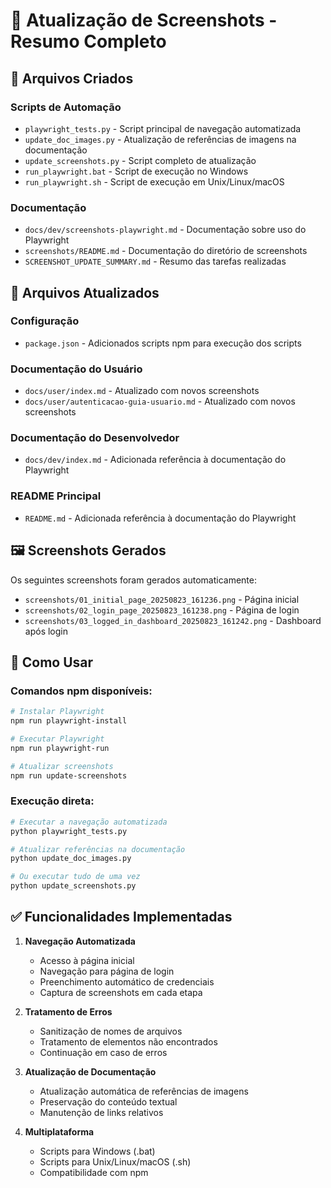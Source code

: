 # 📸 Atualização de Screenshots - Resumo Completo

## 📁 Arquivos Criados

### Scripts de Automação
- `playwright_tests.py` - Script principal de navegação automatizada
- `update_doc_images.py` - Atualização de referências de imagens na documentação
- `update_screenshots.py` - Script completo de atualização
- `run_playwright.bat` - Script de execução no Windows
- `run_playwright.sh` - Script de execução em Unix/Linux/macOS

### Documentação
- `docs/dev/screenshots-playwright.md` - Documentação sobre uso do Playwright
- `screenshots/README.md` - Documentação do diretório de screenshots
- `SCREENSHOT_UPDATE_SUMMARY.md` - Resumo das tarefas realizadas

## 📝 Arquivos Atualizados

### Configuração
- `package.json` - Adicionados scripts npm para execução dos scripts

### Documentação do Usuário
- `docs/user/index.md` - Atualizado com novos screenshots
- `docs/user/autenticacao-guia-usuario.md` - Atualizado com novos screenshots

### Documentação do Desenvolvedor
- `docs/dev/index.md` - Adicionada referência à documentação do Playwright

### README Principal
- `README.md` - Adicionada referência à documentação do Playwright

## 🖼️ Screenshots Gerados

Os seguintes screenshots foram gerados automaticamente:
- `screenshots/01_initial_page_20250823_161236.png` - Página inicial
- `screenshots/02_login_page_20250823_161238.png` - Página de login
- `screenshots/03_logged_in_dashboard_20250823_161242.png` - Dashboard após login

## 🚀 Como Usar

### Comandos npm disponíveis:
```bash
# Instalar Playwright
npm run playwright-install

# Executar Playwright
npm run playwright-run

# Atualizar screenshots
npm run update-screenshots
```

### Execução direta:
```bash
# Executar a navegação automatizada
python playwright_tests.py

# Atualizar referências na documentação
python update_doc_images.py

# Ou executar tudo de uma vez
python update_screenshots.py
```

## ✅ Funcionalidades Implementadas

1. **Navegação Automatizada**
   - Acesso à página inicial
   - Navegação para página de login
   - Preenchimento automático de credenciais
   - Captura de screenshots em cada etapa

2. **Tratamento de Erros**
   - Sanitização de nomes de arquivos
   - Tratamento de elementos não encontrados
   - Continuação em caso de erros

3. **Atualização de Documentação**
   - Atualização automática de referências de imagens
   - Preservação do conteúdo textual
   - Manutenção de links relativos

4. **Multiplataforma**
   - Scripts para Windows (.bat)
   - Scripts para Unix/Linux/macOS (.sh)
   - Compatibilidade com npm
